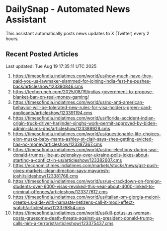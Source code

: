 # DailySnap - Automated News Assistant

This assistant automatically posts news updates to X (Twitter) every 2 hours.

## Recent Posted Articles

Last updated: Tue Aug 19 17:35:11 UTC 2025

1. https://timesofindia.indiatimes.com/world/us/how-much-have-they-paid-you-us-lawmaker-slammed-for-joining-india-fest-he-pushes-back/articleshow/123390846.cms
2. https://techcrunch.com/2025/08/19/indias-government-to-propose-blanket-ban-on-real-money-gaming/
3. https://timesofindia.indiatimes.com/world/us/no-anti-american-behavior-will-be-tolerated-new-rules-for-visa-holders-green-card-applicants/articleshow/123391194.cms
4. https://timesofindia.indiatimes.com/world/us/florida-accident-indian-origin-truck-driver-harjinder-singhs-work-permit-approved-by-biden-admin-claims-dhs/articleshow/123388928.cms
5. https://timesofindia.indiatimes.com/world/us/questionable-life-choices-elon-musks-baby-mama-ashley-st-clair-says-shes-getting-evicted-has-no-money/articleshow/123387367.cms
6. https://timesofindia.indiatimes.com/world/us/no-elections-during-war-donald-trumps-jibe-at-zelenskyy-over-ukraine-polls-jokes-about-starting-a-conflict-in-us/articleshow/123382607.cms
7. https://economictimes.indiatimes.com/markets/stocks/news/gst-push-gives-markets-clear-direction-says-mayuresh-joshi/slideshow/123381768.cms
8. https://timesofindia.indiatimes.com/world/us/us-crackdown-on-foreign-students-over-6000-visas-revoked-this-year-about-4000-linked-to-criminal-offences/articleshow/123377612.cms
9. https://timesofindia.indiatimes.com/world/us/italian-pm-giorgia-meloni-greets-us-aide-with-namaste-netizens-call-it-modi-effect-watch/articleshow/123376854.cms
10. https://timesofindia.indiatimes.com/world/us/kill-potus-us-woman-posts-gruesome-death-threats-against-us-president-donald-trump-calls-him-a-terrorist/articleshow/123375437.cms
